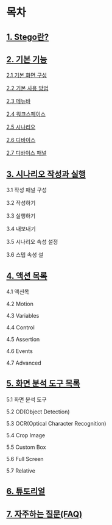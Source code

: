 # 목차

## [1. Stego란?](<README (1).md>)

## [2. 기본 기능](./#2.)

[2.1 기본 화면 구성](basic/undefined.md)

[2.2 기본 사용 방법](basic/undefined-1.md)

[2.3 메뉴바](basic/menubar.md)

[2.4 워크스페이스](basic/undefined-2.md)

[2.5 시나리오](basic/scenario.md)

[2.6 디바이스](basic/devices.md)

[2.7 디바이스 패널](basic/undefined-3.md)

## [3. 시나리오 작성과 실행](./#3.)

3.1 작성 패널 구성

3.2 작성하기

3.3 실행하기

3.4 내보내기

3.5 시나리오 속성 설정

3.6 스텝 속성 설

## [4. 액션 목록](./#4.)

4.1 액션목

4.2 Motion

4.3 Variables

4.4 Control

4.5 Assertion

4.6 Events

4.7 Advanced

## [5. 화면 분석 도구 목록](./#5.)

5.1 화면 분석 도구

5.2 OD(Object Detection)

5.3 OCR(Optical Character Recognition)

5.4 Crop Image

5.5 Custom Box

5.6 Full Screen

5.7 Relative

## [6. 튜토리얼](./#6.)

## [7. 자주하는 질문(FAQ)](./#undefined)
